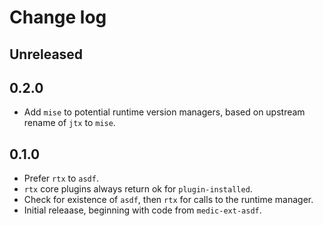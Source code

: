 # Change log

## Unreleased

## 0.2.0

- Add `mise` to potential runtime version managers, based on upstream rename
  of `jtx` to `mise`.

## 0.1.0

- Prefer `rtx` to `asdf`.
- `rtx` core plugins always return ok for `plugin-installed`.
- Check for existence of `asdf`, then `rtx` for calls to the runtime manager.
- Initial releaase, beginning with code from `medic-ext-asdf`.
